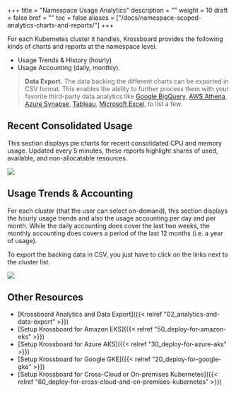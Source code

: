 +++
title = "Namespace Usage Analytics"
description = ""
weight = 10
draft = false
bref = ""
toc = false
aliases = ["/docs/namespace-scoped-analytics-charts-and-reports/"]
+++

For each Kubernetes cluster it handles, Krossboard provides the following kinds of charts and reports at the namespace level.
  * Usage Trends & History (hourly)
  * Usage Accounting (daily, monthly).

> **Data Export.** The data backing the different charts can be exported in CSV format. This enables the ability to further process them with your favorite third-party data analytics like [Google BigQuery](https://cloud.google.com/bigquery), [AWS Athena](https://aws.amazon.com/athena/), [Azure Synapse](https://azure.microsoft.com/en-us/services/synapse-analytics/), [Tableau](https://www.tableau.com/), [Microsoft Excel](https://www.microsoft.com/en-us/microsoft-365/excel#pivot-forPersonal), to list a few.

## Recent Consolidated Usage
This section displays pie charts for recent consolidated CPU and memory usage. Updated every 5 minutes, these reports highlight shares of used, available, and non-allocatable resources.

![](/images/docs/screenshorts/krossboard-current-usage-overview.png)

## Usage Trends & Accounting
For each cluster (that the user can select on-demand), this section displays the hourly usage trends and also the usage accounting per day and per month. While the daily accounting does cover the last two weeks, the monthly accounting does covers a period of the last 12 months (i.e. a year of usage).

To export the backing data in CSV, you just have to click on the links next to the cluster list.

![](/images/docs/screenshorts/krossboard-cluster-usage-trends.png)


## Other Resources
* [Krossboard Analytics and Data Export]({{< relref "02_analytics-and-data-export" >}})
* [Setup Krossboard for Amazon EKS]({{< relref "50_deploy-for-amazon-eks" >}})
* [Setup Krossboard for Azure AKS]({{< relref "30_deploy-for-azure-aks" >}})
* [Setup Krossboard for Google GKE]({{< relref "20_deploy-for-google-gke" >}})
* [Setup Krossboard for Cross-Cloud or On-premises Kubernetes]({{< relref "60_deploy-for-cross-cloud-and-on-premises-kubernetes" >}})